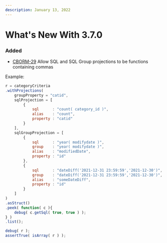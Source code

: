 ```yaml
---
description: January 13, 2022
---
```


# What's New With 3.7.0

### Added

* [CBORM-29](https://ortussolutions.atlassian.net/browse/CBORM-29) Allow SQL and SQL Group projections to be functions containing commas

Example:

```javascript
r = categoryCriteria
.withProjections(
	groupProperty = "catid",
	sqlProjection = [
		{
			sql      : "count( category_id )",
			alias    : "count",
			property : "catid"
		}
	],
	sqlGroupProjection = [
		{
			sql      : "year( modifydate )",
			group    : "year( modifydate )",
			alias    : "modifiedDate",
			property : "id"
		},
		{
			sql      : "dateDiff('2021-12-31 23:59:59','2021-12-30')",
			group    : "dateDiff('2021-12-31 23:59:59','2021-12-30')",
			alias    : "someDateDiff",
			property : "id"
		}
	]
)
.asStruct()
.peek( function( c ){
	debug( c.getSql( true, true ) );
} )
.list();

debug( r );
assertTrue( isArray( r ) );
```
